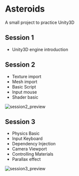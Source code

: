 # Asteroids

A small project to practice Unity3D

## Session 1

- Unity3D engine introduction

## Session 2

- Texture import
- Mesh import
- Basic Script
- Input mouse
- Shader basic

![session2_preview](session2.gif)

## Session 3

- Physics Basic
- Input Keyboard
- Dependency Injection
- Camera Viewport
- Controlling Materials
- Parallax effect

![session3_preview](session3.gif)